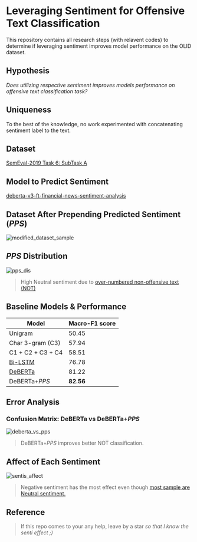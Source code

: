 # Leveraging Sentiment for Offensive Text Classification
This repository contains all research steps (with relavent codes) to determine if leveraging sentiment improves model performance on the OLID dataset.

## Hypothesis
*Does utilizing respective sentiment improves models performance on offensive text classification task?*

## Uniqueness
To the best of the knowledge, no work experimented with concatenating sentiment label to the text.

## Dataset
[SemEval-2019 Task 6: SubTask A](https://aclanthology.org/N19-1144.pdf)

## Model to Predict Sentiment
[deberta-v3-ft-financial-news-sentiment-analysis](https://huggingface.co/mrm8488/deberta-v3-ft-financial-news-sentiment-analysis)

## Dataset After Prepending Predicted Sentiment (*PPS*)
![modified_dataset_sample](figures/sample_dataset)

## *PPS* Distribution
![pps_dis](figures/pps_dis)
> High Neutral sentiment due to [over-numbered non-offensive text (NOT)](https://aclanthology.org/S19-2010/)

## Baseline Models & Performance
| Model | Macro-F1 score |
|-------|----------------|
| Unigram | 50.45 |
| Char 3-gram (C3) | 57.94 |
| C1 + C2 + C3 + C4 | 58.51 |
| [Bi-LSTM](https://www.bioinf.jku.at/publications/older/2904.pdf) | 76.78 |
| [DeBERTa](https://arxiv.org/abs/2006.03654)  | 81.22 |
| DeBERTa+*PPS* | **82.56** |

## Error Analysis
### Confusion Matrix: DeBERTa vs DeBERTa+*PPS*
![deberta_vs_pps](figures/deberta_vs_w_pps)
> DeBERTa+*PPS* improves better NOT classification.

## Affect of Each Sentiment
![sentis_affect](figures/sentis_affect)
> Negative sentiment has the most effect even though [most sample are Neutral sentiment.](https://github.com/KhondokerIslam/senti-affects-olid/edit/main/README.md#pps-distribution)

## Reference
> If this repo comes to your any help, leave by a star *so that I know the senti effect ;)*




